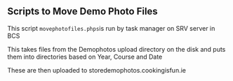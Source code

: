## Scripts to Move Demo Photo Files

This script `movephotofiles.phps`is run by task manager on SRV server in BCS 

This takes files from the Demophotos upload directory on the disk and puts them into directories based on Year, Course and Date 

These are then uploaded to storedemophotos.cookingisfun.ie
